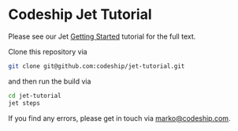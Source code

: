 # Codeship Jet Tutorial

Please see our Jet [Getting Started](http://codeship-documentation-private.s3-website-us-east-1.amazonaws.com/docker/docker/getting-started/) tutorial for the full text.

Clone this repository via

```bash
git clone git@github.com:codeship/jet-tutorial.git
```

and then run the build via

```bash
cd jet-tutorial
jet steps
```

If you find any errors, please get in touch via marko@codeship.com.
